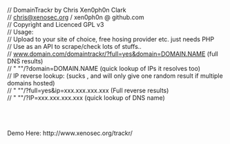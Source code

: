 // DomainTrackr by Chris Xen0ph0n Clark <br>
// chris@xenosec.org / xen0ph0n @ github.com <br>
// Copyright and Licenced GPL v3 <br>
// Usage: <br>
// Upload to your site of choice, free hosing provider etc. just needs PHP<br>
// Use as an API to scrape/check lots of stuffs.. <br>
// www.domain.com/domaintrackr/?full=yes&domain=DOMAIN.NAME (full DNS results) <br>
// " ""/?domain=DOMAIN.NAME (quick lookup of IPs it resolves too) <br>
//  IP reverse lookup: (sucks , and will only give one random result if multiple domains hosted) <br>
// " ""/?full=yes&ip=xxx.xxx.xxx.xxx (Full reverse results) <br>
// " ""/?IP=xxx.xxx.xxx.xxx (quick lookup of DNS name) <br>

<br>
<br>
<br>
Demo Here:  http://www.xenosec.org/trackr/